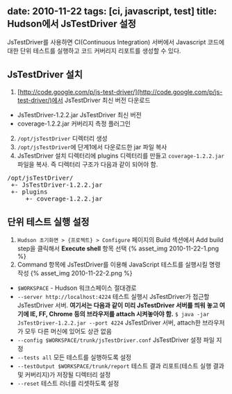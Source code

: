 date: 2010-11-22
tags: [ci, javascript, test]
title: Hudson에서 JsTestDriver 설정
---
JsTestDriver를 사용하면 CI(Continuous Integration) 서버에서 Javascript 코드에 대한 단위 테스트를 실행하고 코드 커버리지 리포트를 생성할 수 있다.
<!--more-->

## JsTestDriver 설치
1. [http://code.google.com/p/js-test-driver/](http://code.google.com/p/js-test-driver/)에서 JsTestDriver 최신 버전 다운로드
  * JsTestDriver-1.2.2.jar JsTestDriver 최신 버전
  * coverage-1.2.2.jar 커버리지 측정 플러그인
2. `/opt/jsTestDriver` 디렉터리 생성
3. `/opt/jsTestDriver`에 단계1에서 다운로드한 jar 파일 복사
4. JsTestDriver 설치 디렉터리에 plugins 디렉터리를 만들고 `coverage-1.2.2.jar` 파일을 복사. 즉 디렉터리 구조가 다음과 같이 되어야 함.
<pre class="console">
/opt/jsTestDriver/
 +- JsTestDriver-1.2.2.jar
 +- plugins
     +- coverage-1.2.2.jar
</pre>

## 단위 테스트 실행 설정
1. `Hudson 초기화면 > {프로젝트} > Configure` 페이지의 Build 섹션에서 Add build step을 클릭해서 **Execute shell** 항목 선택
{% asset_img 2010-11-22-1.png %}
2. Command 항목에 JsTestDriver를 이용해 JavaScript 테스트를 실행시킬 명령 작성
{% asset_img 2010-11-22-2.png %}
  * `$WORKSPACE` - Hudson 워크스페이스 절대경로
  * `--server http://localhost:4224` 테스트 실행시 JsTestDriver가 접근할 JsTestDriver 서버. **여기서는 다음과 같이 미리 JsTestDriver 서버를 띄워 놓고 여기에 IE, FF, Chrome 등의 브라우저를 attach 시켜놓아야 함.**
    `$ java -jar JsTestDriver-1.2.2.jar --port 4224` JsTestDriver 서버, attach한 브라우저가 모두 다른 머신에 있어도 상관 없음
  * `--config $WORKSPACE/trunk/jsTestDriver.conf` JsTestDriver 설정 파일 지정
  * `--tests all` 모든 테스트를 실행하도록 설정
  * `--testOutput $WORKSPACE/trunk/report` 테스트 결과 리포트(테스트 실행 결과 및 커버리지)가 저장될 디렉터리 설정
  * `--reset` 테스트 러너를 리셋하도록 설정
